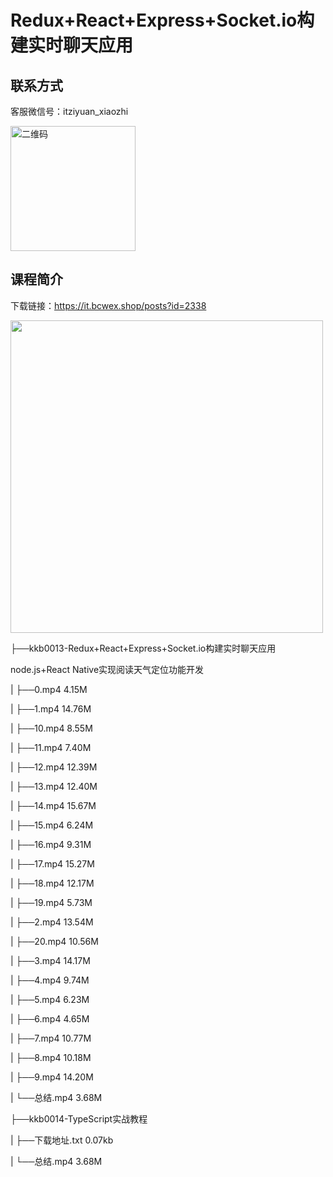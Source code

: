 # Redux+React+Express+Socket.io构建实时聊天应用

## 联系方式

客服微信号：itziyuan_xiaozhi

<img src="https://ziyuanyun.oss-cn-guangzhou.aliyuncs.com/common/20240614073449/666b82192834a.jpg" width="200" height="200" alt="二维码">

## 课程简介

下载链接：https://it.bcwex.shop/posts?id=2338

<img src="https://ziyuanyun.oss-cn-guangzhou.aliyuncs.com/yun/20240515183833/664490a9f18a5.jpg" width="500" alt="">

  ├──kkb0013-Redux+React+Express+Socket.io构建实时聊天应用

 node.js+React Native实现阅读天气定位功能开发



 | ├──0.mp4 4.15M

 | ├──1.mp4 14.76M

 | ├──10.mp4 8.55M

 | ├──11.mp4 7.40M

 | ├──12.mp4 12.39M

 | ├──13.mp4 12.40M

 | ├──14.mp4 15.67M

 | ├──15.mp4 6.24M

 | ├──16.mp4 9.31M

 | ├──17.mp4 15.27M

 | ├──18.mp4 12.17M

 | ├──19.mp4 5.73M

 | ├──2.mp4 13.54M

 | ├──20.mp4 10.56M

 | ├──3.mp4 14.17M

 | ├──4.mp4 9.74M

 | ├──5.mp4 6.23M

 | ├──6.mp4 4.65M

 | ├──7.mp4 10.77M

 | ├──8.mp4 10.18M

 | ├──9.mp4 14.20M

 | └──总结.mp4 3.68M

 ├──kkb0014-TypeScript实战教程

 | ├──下载地址.txt 0.07kb

 | └──总结.mp4 3.68M

  